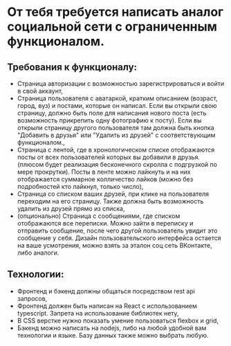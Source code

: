 # От тебя требуется написать аналог социальной сети с ограниченным функционалом.
## Требования к функционалу:
- Страница авторизации с возможностью зарегистрироваться и войти в свой аккаунт,
- Страница пользователя с аватаркой, кратким описанием (возраст, город, вуз) и постами, которые он написал. Если вы открыли свою страницу, должно быть поле для написания нового поста (есть возможность прикрепить одну фотографию к посту). Если вы открыли страницу другого пользователя там должна быть кнопка "Добавить в друзья" или "Удалить из друзей" с соответствующим функционалом.,
- Страница с лентой, где в хронологическом списке отображаются посты от всех пользователей которых вы добавили в друзья. (плюсом будет реализация бесконечного скролла с подгрузкой по мере прокрутки). Посты в ленте можно лайкнуть и на них отображается суммарное колличество лайков (можно без подробностей кто лайкнул, только число),
- Страница со списком ваших друзей, при клике на пользователя переходим на его страницу. Также должна быть возможность удалить из друзей прямо из списка,
- (опционально) Страница с сообщениями, где списком отображаются все переписки. Можно зайти в переписку и отправить сообщение, после чего другой пользователь увидит это сообщение у себя.
 Дизайн пользовательского интерфейса остается на ваше усмотрения, можно взять за эталон соц сеть ВКонтакте, либо аналоги.
 ## Технологии:
 - Фронтенд и бэкенд должны общаться посредством rest api запросов,
 - Фронтенд должен быть написан на React с использованием typescript. Запрета на использование библиотек нету,
 - В CSS верстке нужно показать умение пользоваться flexbox и grid,
 - Бэкенд можно написать на nodejs, либо на любой удобной вам технологии и языке. Базу данных также можно выбрать любую.